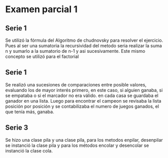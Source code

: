 #  Examen parcial 1

Serie 1
--------

Se utilizó la fórmula del Algoritmo de chudnovsky para resolver el ejercicio. Pues al ser una sumatoria
la recursividad del metodo seria realizar la suma n y sumarlo a la sumatorio de n-1 y asi sucesivamente. 
Este mismo concepto se utilizó para el factorial

Serie 1
-------
Se realizó una sucesiones de comparaciones entre posible valores, evaluando los de mayor interés primero, en 
este caso, si alguien ganaba, si se empataba o si el marcador no era válido. en cada casa se guardaba el ganador 
en una lista. Luego para encontrar el campeon se revisaba la lista posición por posición y se contabilizaba el numero
de juegos ganados, el que tenía más, ganaba.

Serie 3
-------

Se hizo una clase pila y una clase pila, para los metodos enpilar, desenpilar se instanció la clase pila y para los métodos 
encolar y desencolar se instanció la clase cola.
